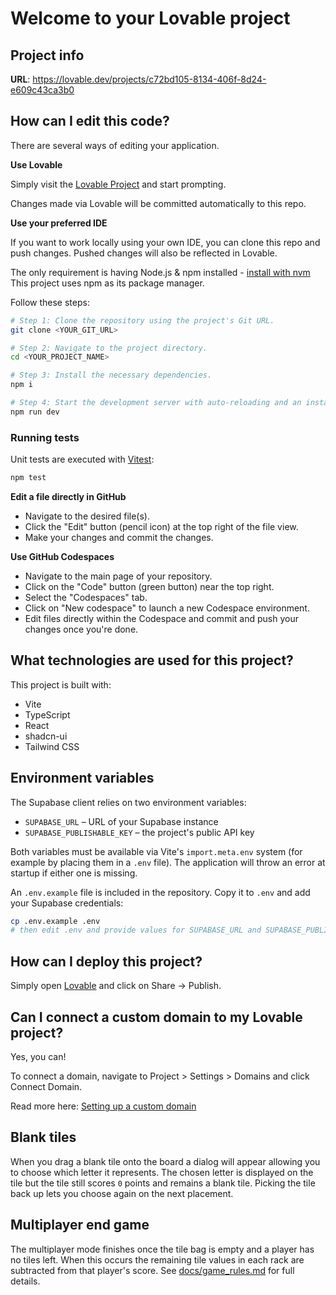 # Welcome to your Lovable project

## Project info

**URL**: https://lovable.dev/projects/c72bd105-8134-406f-8d24-e609c43ca3b0

## How can I edit this code?

There are several ways of editing your application.

**Use Lovable**

Simply visit the [Lovable Project](https://lovable.dev/projects/c72bd105-8134-406f-8d24-e609c43ca3b0) and start prompting.

Changes made via Lovable will be committed automatically to this repo.

**Use your preferred IDE**

If you want to work locally using your own IDE, you can clone this repo and push changes. Pushed changes will also be reflected in Lovable.

The only requirement is having Node.js & npm installed - [install with nvm](https://github.com/nvm-sh/nvm#installing-and-updating)
This project uses npm as its package manager.

Follow these steps:

```sh
# Step 1: Clone the repository using the project's Git URL.
git clone <YOUR_GIT_URL>

# Step 2: Navigate to the project directory.
cd <YOUR_PROJECT_NAME>

# Step 3: Install the necessary dependencies.
npm i

# Step 4: Start the development server with auto-reloading and an instant preview.
npm run dev
```

### Running tests

Unit tests are executed with [Vitest](https://vitest.dev/):

```sh
npm test
```

**Edit a file directly in GitHub**

- Navigate to the desired file(s).
- Click the "Edit" button (pencil icon) at the top right of the file view.
- Make your changes and commit the changes.

**Use GitHub Codespaces**

- Navigate to the main page of your repository.
- Click on the "Code" button (green button) near the top right.
- Select the "Codespaces" tab.
- Click on "New codespace" to launch a new Codespace environment.
- Edit files directly within the Codespace and commit and push your changes once you're done.

## What technologies are used for this project?

This project is built with:

- Vite
- TypeScript
- React
- shadcn-ui
- Tailwind CSS

## Environment variables

The Supabase client relies on two environment variables:

- `SUPABASE_URL` – URL of your Supabase instance
- `SUPABASE_PUBLISHABLE_KEY` – the project's public API key

Both variables must be available via Vite's `import.meta.env` system (for
example by placing them in a `.env` file). The application will throw an error
at startup if either one is missing.

An `.env.example` file is included in the repository. Copy it to `.env` and
add your Supabase credentials:

```sh
cp .env.example .env
# then edit .env and provide values for SUPABASE_URL and SUPABASE_PUBLISHABLE_KEY
```

## How can I deploy this project?

Simply open [Lovable](https://lovable.dev/projects/c72bd105-8134-406f-8d24-e609c43ca3b0) and click on Share -> Publish.

## Can I connect a custom domain to my Lovable project?

Yes, you can!

To connect a domain, navigate to Project > Settings > Domains and click Connect Domain.

Read more here: [Setting up a custom domain](https://docs.lovable.dev/tips-tricks/custom-domain#step-by-step-guide)

## Blank tiles

When you drag a blank tile onto the board a dialog will appear allowing you to choose which letter it represents. The chosen letter is displayed on the tile but the tile still scores `0` points and remains a blank tile. Picking the tile back up lets you choose again on the next placement.

## Multiplayer end game

The multiplayer mode finishes once the tile bag is empty and a player has no tiles left. When this occurs the remaining tile values in each rack are subtracted from that player's score. See [docs/game_rules.md](docs/game_rules.md) for full details.
